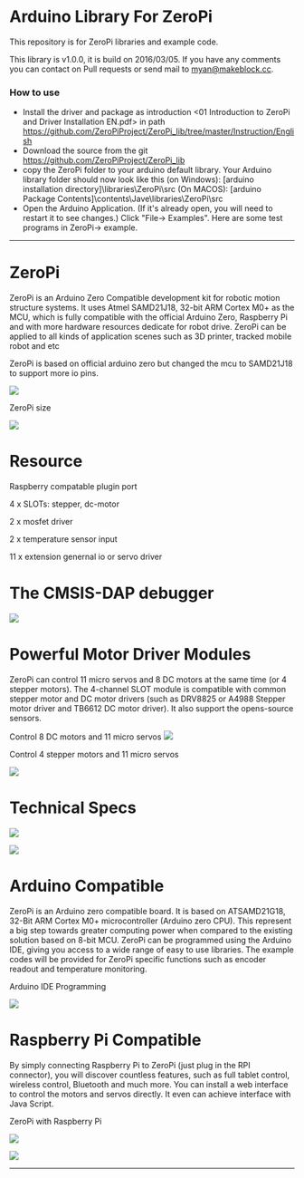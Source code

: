 # Arduino Library For ZeroPi
This repository is for ZeroPi libraries and example code.

This library is v1.0.0, it is build on 2016/03/05. If you have any comments you can contact on Pull requests or send mail to myan@makeblock.cc.

### How to use

 * Install the driver and package as introduction <01 Introduction to ZeroPi and Driver Installation EN.pdf> in path https://github.com/ZeroPiProject/ZeroPi_lib/tree/master/Instruction/English
 * Download the source from the git https://github.com/ZeroPiProject/ZeroPi_lib
 * copy the ZeroPi folder to your arduino default library. Your Arduino library folder should now look like this
(on Windows): [arduino installation directory]\libraries\ZeroPi\src
(On MACOS): [arduino Package Contents]\contents\Jave\libraries\ZeroPi\src
 * Open the Arduino Application. (If it's already open, you will need to restart it to see changes.)
Click "File-> Examples". Here are some test programs in ZeroPi-> example.

-----------------

# ZeroPi
ZeroPi is an Arduino Zero Compatible development kit for robotic motion structure systems. It uses Atmel SAMD21J18, 32-bit ARM Cortex M0+ as the MCU, which is fully compatible with the official Arduino Zero, Raspberry Pi and with more hardware resources dedicate for robot drive. ZeroPi can be applied to all kinds of application scenes such as 3D printer, tracked mobile robot and etc

ZeroPi is based on official arduino zero but changed the mcu to SAMD21J18 to support more io pins.

![](http://i.imgur.com/v8Zns1a.png)

ZeroPi size

![](http://i.imgur.com/QMah5YA.png)
# Resource

Raspberry compatable plugin port

4 x SLOTs: stepper, dc-motor

2 x mosfet driver

2 x temperature sensor input

11 x extension genernal io or servo driver

# The CMSIS-DAP debugger
![](http://i.imgur.com/Xu6gvPG.png)
# Powerful Motor Driver Modules
ZeroPi can control 11 micro servos and 8 DC motors at the same time (or 4 stepper motors). The 4-channel SLOT module is compatible with common stepper motor and DC motor drivers (such as DRV8825 or A4988 Stepper motor driver and TB6612 DC motor driver). It also support the opens-source sensors.

Control 8 DC motors and 11 micro servos
![](http://i.imgur.com/t6cK1ZC.gif)

Control 4 stepper motors and 11 micro servos

![](http://i.imgur.com/6o5QVsD.gif)



# Technical Specs

![](http://i.imgur.com/XcjDVrn.jpg)

![](http://i.imgur.com/kxzg2lp.jpg)
# Arduino Compatible

ZeroPi is an Arduino zero compatible board. It is based on ATSAMD21G18, 32-Bit ARM Cortex M0+ microcontroller (Arduino zero CPU). This represent a big step towards greater computing power when compared to the existing solution based on 8-bit MCU. ZeroPi can be programmed using the Arduino IDE, giving you access to a wide range of easy to use libraries. The example codes will be provided for ZeroPi specific functions such as encoder readout and temperature monitoring.

Arduino IDE Programming

![](http://i.imgur.com/utc0b9r.jpg)
# Raspberry Pi Compatible

By simply connecting Raspberry Pi to ZeroPi (just plug in the RPI connector), you will discover countless features, such as full tablet control, wireless control, Bluetooth and much more. You can install a web interface to control the motors and servos directly. It even can achieve interface with Java Script.

ZeroPi with Raspberry Pi

![](http://i.imgur.com/ymk4XEn.jpg)

![](http://i.imgur.com/6gnuXR4.gif)



--------







